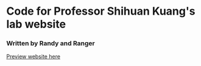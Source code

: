 # Code for Professor Shihuan Kuang's lab website
### Written by Randy and Ranger
[Preview website here](https://randy99kuang.github.io/)
